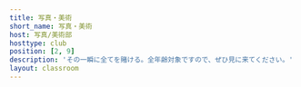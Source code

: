 ```yaml
---
title: 写真・美術
short_name: 写真・美術
host: 写真/美術部
hosttype: club
position: [2, 9]
description: 'その一瞬に全てを賭ける。全年齢対象ですので、ぜひ見に来てください。'
layout: classroom
---
```

